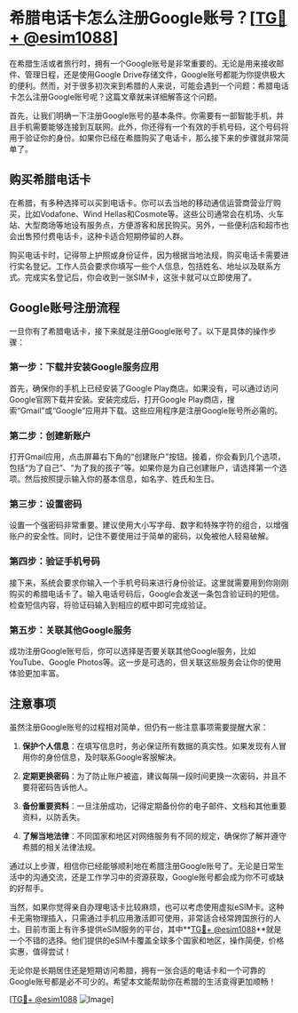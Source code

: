 # 希腊电话卡怎么注册Google账号？[[TG💪+ @esim1088](https://t.me/s/esim1088)]

在希腊生活或者旅行时，拥有一个Google账号是非常重要的。无论是用来接收邮件、管理日程，还是使用Google Drive存储文件，Google账号都能为你提供极大的便利。然而，对于很多初次来到希腊的人来说，可能会遇到一个问题：希腊电话卡怎么注册Google账号呢？这篇文章就来详细解答这个问题。

首先，让我们明确一下注册Google账号的基本条件。你需要有一部智能手机，并且手机需要能够连接到互联网。此外，你还得有一个有效的手机号码，这个号码将用于验证你的身份。如果你已经在希腊购买了电话卡，那么接下来的步骤就非常简单了。

## 购买希腊电话卡

在希腊，有多种选择可以买到电话卡。你可以去当地的移动通信运营商营业厅购买，比如Vodafone、Wind Hellas和Cosmote等。这些公司通常会在机场、火车站、大型商场等地设有服务点，方便游客和居民购买。另外，一些便利店和超市也会出售预付费电话卡，这种卡适合短期停留的人群。

购买电话卡时，记得带上护照或身份证件，因为根据当地法规，购买电话卡需要进行实名登记。工作人员会要求你填写一些个人信息，包括姓名、地址以及联系方式。完成实名登记后，你会收到一张SIM卡，这张卡就可以立即使用了。

## Google账号注册流程

一旦你有了希腊电话卡，接下来就是注册Google账号了。以下是具体的操作步骤：

### 第一步：下载并安装Google服务应用

首先，确保你的手机上已经安装了Google Play商店。如果没有，可以通过访问Google官网下载并安装。安装完成后，打开Google Play商店，搜索“Gmail”或“Google”应用并下载。这些应用程序是注册Google账号所必需的。

### 第二步：创建新账户

打开Gmail应用，点击屏幕右下角的“创建账户”按钮。接着，你会看到几个选项，包括“为了自己”、“为了我的孩子”等。如果你是为自己创建账户，请选择第一个选项。然后按照提示输入你的基本信息，如名字、姓氏和生日。

### 第三步：设置密码

设置一个强密码非常重要。建议使用大小写字母、数字和特殊字符的组合，以增强账户的安全性。同时，记住不要使用过于简单的密码，以免被他人轻易破解。

### 第四步：验证手机号码

接下来，系统会要求你输入一个手机号码来进行身份验证。这里就需要用到你刚刚购买的希腊电话卡了。输入电话号码后，Google会发送一条包含验证码的短信。检查短信内容，将验证码输入到相应的框中即可完成验证。

### 第五步：关联其他Google服务

成功注册Google账号后，你可以选择是否要关联其他Google服务，比如YouTube、Google Photos等。这一步是可选的，但关联这些服务会让你的使用体验更加丰富。

## 注意事项

虽然注册Google账号的过程相对简单，但仍有一些注意事项需要提醒大家：

1. **保护个人信息**：在填写信息时，务必保证所有数据的真实性。如果发现有人冒用你的身份信息，及时联系Google客服解决。
   
2. **定期更换密码**：为了防止账户被盗，建议每隔一段时间更换一次密码，并且不要将密码告诉他人。

3. **备份重要资料**：一旦注册成功，记得定期备份你的电子邮件、文档和其他重要资料，以防丢失。

4. **了解当地法律**：不同国家和地区对网络服务有不同的规定，确保你了解并遵守希腊的相关法律法规。

通过以上步骤，相信你已经能够顺利地在希腊注册Google账号了。无论是日常生活中的沟通交流，还是工作学习中的资源获取，Google账号都会成为你不可或缺的好帮手。

当然，如果你觉得亲自办理电话卡比较麻烦，也可以考虑使用虚拟eSIM卡。这种卡无需物理插入，只需通过手机应用激活即可使用，非常适合经常跨国旅行的人士。目前市面上有许多提供eSIM服务的平台，其中**[TG💪+ @esim1088](https://t.me/s/esim1088)**就是一个不错的选择。他们提供的eSIM卡覆盖全球多个国家和地区，操作简便，价格实惠，值得尝试！

无论你是长期居住还是短期访问希腊，拥有一张合适的电话卡和一个可靠的Google账号都是必不可少的。希望本文能帮助你在希腊的生活变得更加顺畅！ 

[[TG💪+ @esim1088](https://t.me/s/esim1088) ![Image](https://i.postimg.cc/4NQfJmqS/Snipaste-2025-05-13-00-14-12.png)]